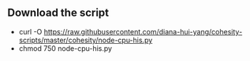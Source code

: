 ## Download the script
- curl -O https://raw.githubusercontent.com/diana-hui-yang/cohesity-scripts/master/cohesity/node-cpu-his.py
- chmod 750 node-cpu-his.py
